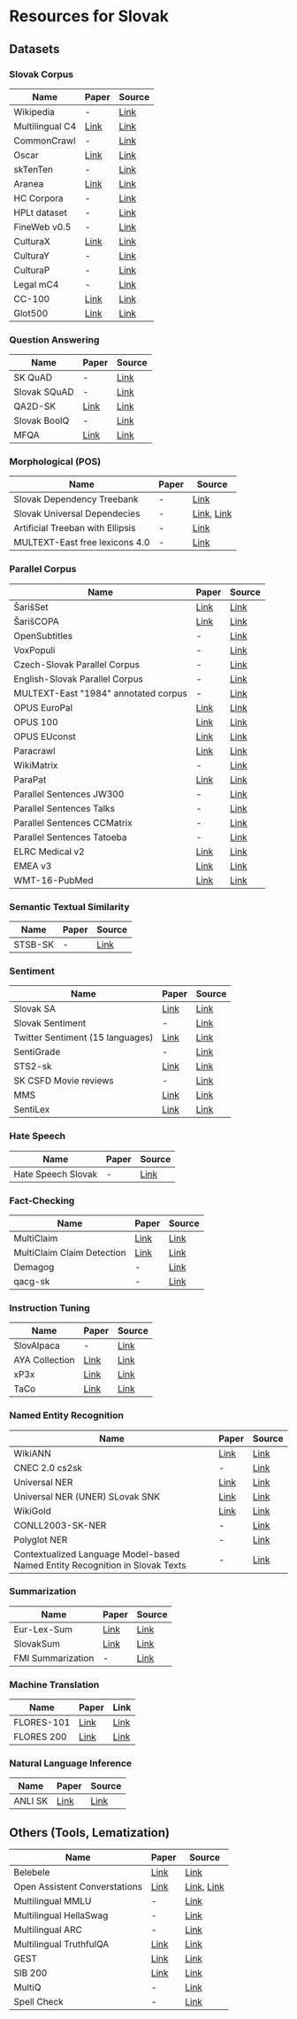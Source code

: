 # Resources for Slovak 

## Datasets

### Slovak Corpus

| Name | Paper | Source |
|------ | ----- | ---- |
| Wikipedia | - | [Link](https://huggingface.co/datasets/wikimedia/wikipedia)
| Multilingual C4 | [Link](https://arxiv.org/abs/1910.10683) | [Link](https://huggingface.co/datasets/allenai/c4) |
| CommonCrawl | - | [Link](https://commoncrawl.org/blog/february-2020-crawl-archive-now-available) |
| Oscar | [Link](https://arxiv.org/abs/2406.08707) | [Link](https://huggingface.co/datasets/oscar-corpus/mOSCAR) |
| skTenTen | - | [Link](https://lindat.cz/repository/xmlui/handle/11858/00-097C-0000-0001-CCDB-0?show=full) |
| Aranea | [Link](https://www.researchgate.net/publication/313904118_Aranea_Yet_Another_Family_of_Comparable_Web_Corpora) | [Link](http://ucts.uniba.sk/aranea_about/) |
| HC Corpora | - | [Link](http://corpora.epizy.com/corpora.html?i=1) |
| HPLt dataset | - | [Link](https://hplt-project.org/datasets/v1.2) |
| FineWeb v0.5 | - | [Link](https://huggingface.co/datasets/occiglot/occiglot-fineweb-v0.5) |
| CulturaX | [Link](https://huggingface.co/papers/2309.09400) | [Link](https://huggingface.co/datasets/uonlp/CulturaX)|
| CulturaY | - | [Link](https://huggingface.co/datasets/ontocord/CulturaY) |
| CulturaP | - | [Link](https://huggingface.co/datasets/ontocord/CulturaP) |
| Legal mC4 | - | [Link](https://huggingface.co/datasets/joelniklaus/legal-mc4) |
| CC-100 | [Link](https://aclanthology.org/2020.acl-main.747.pdf) | [Link](https://huggingface.co/datasets/statmt/cc100) |
| Glot500 | [Link](https://aclanthology.org/2023.acl-long.61/) | [Link](https://huggingface.co/datasets/cis-lmu/Glot500) |

### Question Answering

| Name | Paper | Source |
|------ | ----- | ---- |
| SK QuAD | - | [Link](https://huggingface.co/datasets/TUKE-DeutscheTelekom/skquad) |
| Slovak SQuAD | - | [Link](https://huggingface.co/datasets/TUKE-DeutscheTelekom/squad-sk)|
| QA2D-SK | [Link](https://arxiv.org/abs/2312.10171) | [Link](https://huggingface.co/datasets/ctu-aic/qa2d-sk) |
| Slovak BoolQ | - | [Link](https://huggingface.co/datasets/crabz/boolq_sk) |
| MFQA | [Link](https://arxiv.org/abs/2109.12870) | [Link](https://huggingface.co/datasets/clips/mqa) |

### Morphological (POS)

| Name | Paper | Source |
|------ | ----- | ---- |
| Slovak Dependency Treebank | - | [Link](https://lindat.cz/repository/xmlui/handle/11234/1-1822) |
| Slovak Universal Dependecies | - | [Link](https://universaldependencies.org/treebanks/sk_snk/index.html), [Link](https://huggingface.co/datasets/universal-dependencies/universal_dependencies) |
| Artificial Treeban with Ellipsis | - | [Link](https://lindat.mff.cuni.cz/repository/xmlui/handle/11234/1-2616) |
| MULTEXT-East free lexicons 4.0 | - | [Link](https://www.clarin.si/repository/xmlui/handle/11356/1041) |

### Parallel Corpus

| Name | Paper | Source |
|------ | ----- | ---- |
| ŠarišSet | [Link](https://aclanthology.org/2024.vardial-1.11.pdf) | [Link](https://huggingface.co/datasets/kiviki/SarisSet) |
| ŠarišCOPA | [Link](https://aclanthology.org/2024.vardial-1.11.pdf) | [Link](https://huggingface.co/datasets/kiviki/SarisCOPA?row=0) |
| OpenSubtitles | - | [Link](https://opus.nlpl.eu/) |
| VoxPopuli | - | [Link](https://huggingface.co/datasets/facebook/voxpopuli) |
| Czech-Slovak Parallel Corpus | - | [Link](https://lindat.mff.cuni.cz/repository/xmlui/handle/11858/00-097C-0000-0006-AADF-0) |
| English-Slovak Parallel Corpus | - | [Link](https://lindat.mff.cuni.cz/repository/xmlui/handle/11858/00-097C-0000-0006-AAE0-A) |
| MULTEXT-East "1984" annotated corpus | - | [Link](https://www.clarin.si/repository/xmlui/handle/11356/1043) |
| OPUS EuroPal | [Link](https://aclanthology.org/2005.mtsummit-papers.11/) | [Link](https://huggingface.co/datasets/Helsinki-NLP/europarl) |
| OPUS 100 | [Link](https://huggingface.co/papers/2004.11867) | [Link](https://huggingface.co/datasets/Helsinki-NLP/opus-100) |
| OPUS EUconst | [Link](https://aclanthology.org/L12-1246/) | [Link](https://huggingface.co/datasets/Helsinki-NLP/euconst) |
| Paracrawl | [Link](https://aclanthology.org/2020.acl-main.417/) | [Link](https://www.paracrawl.eu/) |
| WikiMatrix | - | [Link](https://github.com/facebookresearch/LASER/tree/main/tasks/WikiMatrix) |
| ParaPat | [Link](https://aclanthology.org/2020.lrec-1.465/) | [Link](https://huggingface.co/datasets/ParaPat/para_pat) |
| Parallel Sentences JW300 | - | [Link](https://huggingface.co/datasets/sentence-transformers/parallel-sentences-jw300) |
| Parallel Sentences Talks | - | [Link](https://huggingface.co/datasets/sentence-transformers/parallel-sentences-talks/) |
| Parallel Sentences CCMatrix| - | [Link](https://huggingface.co/datasets/sentence-transformers/parallel-sentences-ccmatrix) |
| Parallel Sentences Tatoeba| - | [Link](https://huggingface.co/datasets/sentence-transformers/parallel-sentences-tatoeba) |
| ELRC Medical v2 | [Link](https://aclanthology.org/L18-1213/) | [Link](https://huggingface.co/datasets/qanastek/ELRC-Medical-V2) |
| EMEA v3 | [Link](https://aclanthology.org/L12-1246/) | [Link](https://huggingface.co/datasets/qanastek/EMEA-V3) |
| WMT-16-PubMed | [Link](https://aclanthology.org/W16-2301/) | [Link](https://huggingface.co/datasets/qanastek/WMT-16-PubMed) |

### Semantic Textual Similarity

| Name | Paper | Source |
|------ | ----- | ---- |
| STSB-SK | - | [Link](https://huggingface.co/datasets/crabz/stsb-sk) |

### Sentiment

| Name | Paper | Source |
|------ | ----- | ---- |
| Slovak SA | [Link](https://aclanthology.org/W19-3716/) | [Link](https://huggingface.co/datasets/DGurgurov/slovak_sa) |
| Slovak Sentiment | - | [Link](https://huggingface.co/datasets/sepidmnorozy/Slovak_sentiment) |
| Twitter Sentiment (15 languages) | [Link](https://journals.plos.org/plosone/article?id=10.1371/journal.pone.0155036) | [Link](https://www.clarin.si/repository/xmlui/handle/11356/1054) |
| SentiGrade | - | [Link](https://sentigrade.fiit.stuba.sk/data) |
| STS2-sk | [Link](https://arxiv.org/abs/2109.15254) | [Link](https://github.com/kinit-sk/slovakbert-auxiliary/tree/main/sentiment_reviews) |
| SK CSFD Movie reviews | - | [Link](https://huggingface.co/datasets/fewshot-goes-multilingual/sk_csfd-movie-reviews) |
| MMS | [Link](https://arxiv.org/abs/2306.07902) | [Link](https://huggingface.co/datasets/Brand24/mms) |
| SentiLex | [Link](https://aclanthology.org/P14-2063/) | [Link](https://huggingface.co/datasets/senti-lex/senti_lex) |

### Hate Speech

| Name | Paper | Source |
|------ | ----- | ---- |
| Hate Speech Slovak | - | [Link](https://huggingface.co/datasets/TUKE-KEMT/hate_speech_slovak) |

### Fact-Checking

| Name | Paper | Source |
|------ | ----- | ---- |
| MultiClaim | [Link](https://aclanthology.org/2023.emnlp-main.1027/) | [Link](https://github.com/kinit-sk/multiclaim) |
| MultiClaim Claim Detection | [Link](https://arxiv.org/abs/2311.06121) | [Link](https://github.com/kinit-sk/claim-detection/tree/main) |
| Demagog | - | [Link](https://corpora.kiv.zcu.cz/fact-checking/) |
| qacg-sk | - | [Link](https://huggingface.co/datasets/ctu-aic/qacg-sk) |

### Instruction Tuning

| Name | Paper | Source |
|------ | ----- | ---- |
| SlovAlpaca | - | [Link](https://huggingface.co/datasets/blip-solutions/SlovAlpaca) |
| AYA Collection | [Link](https://aclanthology.org/2024.acl-long.620/) | [Link](https://huggingface.co/datasets/CohereForAI/aya_collection_language_split) |
| xP3x | [Link](https://arxiv.org/abs/2211.01786) | [Link](https://huggingface.co/datasets/CohereForAI/xP3x) |
| TaCo | [Link](https://huggingface.co/papers/2311.10797) | [Link](https://huggingface.co/datasets/saillab/taco-datasets) |

### Named Entity Recognition

| Name | Paper | Source |
|------ | ----- | ---- |
| WikiANN | [Link](https://aclanthology.org/P17-1178/) | [Link](https://huggingface.co/datasets/unimelb-nlp/wikiann) |
| CNEC 2.0 cs2sk | - | [Link](https://www.juls.savba.sk/ner_en.html) |
| Universal NER | [Link](https://arxiv.org/abs/2311.09122) | [Link](https://huggingface.co/datasets/universalner/uner_llm_inst_slovak) |
| Universal NER (UNER) SLovak SNK | [Link](https://aclanthology.org/2024.naacl-long.243/) | [Link](https://github.com/UniversalNER/UNER_Slovak-SNK) |
| WikiGold | [Link](https://huggingface.co/papers/2304.04026) | [Link](https://huggingface.co/datasets/NaiveNeuron/wikigoldsk) |
| CONLL2003-SK-NER | - | [Link](https://huggingface.co/datasets/ju-bezdek/conll2003-SK-NER) |
| Polyglot NER | - | [Link](https://huggingface.co/datasets/rmyeid/polyglot_ner) |
| Contextualized Language Model-based Named Entity Recognition in Slovak Texts | - | [Link](https://github.com/vidosuba/slovak-NER) |

### Summarization

| Name | Paper | Source |
|------ | ----- | ---- |
| Eur-Lex-Sum | [Link](https://arxiv.org/abs/2210.13448) | [Link](https://huggingface.co/datasets/dennlinger/eur-lex-sum) |
| SlovakSum | [Link](https://aclanthology.org/2020.lrec-1.830/) | [Link](https://huggingface.co/datasets/NaiveNeuron/slovaksum) |
| FMI Summarization | - | [Link](https://huggingface.co/datasets/FMISummarization/FMI_Summarization) |

### Machine Translation

| Name | Paper | Link |
|------ | ----- | ---- |
| FLORES-101 | [Link](https://arxiv.org/abs/2106.03193) | [Link](https://huggingface.co/datasets/gsarti/flores_101) |
| FLORES 200 | [Link](https://huggingface.co/papers/2207.04672) | [Link](https://huggingface.co/datasets/facebook/flores) |

### Natural Language Inference

| Name | Paper | Source |
|------ | ----- | ---- |
| ANLI SK | [Link](https://arxiv.org/abs/2407.02317) | [Link](https://huggingface.co/datasets/ivykopal/anli_sk/settings) |

## Others (Tools, Lematization)

| Name | Paper | Source |
|------ | ----- | ---- |
| Belebele | [Link](https://ai.meta.com/research/publications/the-belebele-benchmark-a-parallel-reading-comprehension-dataset-in-122-language-variants/) | [Link](https://huggingface.co/datasets/facebook/belebele) |
| Open Assistent Converstations | [Link](https://arxiv.org/abs/2304.07327) | [Link](https://huggingface.co/datasets/OpenAssistant/oasst2), [Link](https://huggingface.co/datasets/OpenAssistant/oasst1) |
| Multilingual MMLU | - | [Link](https://huggingface.co/datasets/jon-tow/okapi_mmlu) |
| Multilingual HellaSwag | - | [Link](https://huggingface.co/datasets/alexandrainst/m_hellaswag) |
| Multilingual ARC | - | [Link](https://huggingface.co/datasets/alexandrainst/m_arc) |
| Multilingual TruthfulQA | [Link](https://aclanthology.org/2023.emnlp-demo.28.pdf) | [Link](https://huggingface.co/datasets/alexandrainst/m_truthfulqa) |
| GEST | [Link](https://arxiv.org/abs/2311.18711) | [Link](https://huggingface.co/datasets/kinit/gest) |
| SIB 200 | [Link](https://aclanthology.org/2024.eacl-long.14/) | [Link](https://huggingface.co/datasets/Davlan/sib200) |
| MultiQ | - | [Link](https://huggingface.co/datasets/caro-holt/MultiQ) |
| Spell Check | - | [Link](https://huggingface.co/datasets/openfoodfacts/spellcheck-benchmark) |
